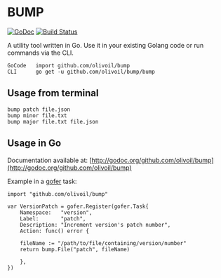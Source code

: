 # BUMP

[![GoDoc](https://godoc.org/github.com/olivoil/bump?status.svg)](https://godoc.org/github.com/olivoil/bump)
[![Build Status](https://travis-ci.org/olivoil/bump.svg)](https://travis-ci.org/olivoil/bump)

A utility tool written in Go. Use it in your existing Golang code or run commands via the CLI.

```
GoCode   import github.com/olivoil/bump
CLI      go get -u github.com/olivoil/bump/bump
```

## Usage from terminal

```
bump patch file.json
bump minor file.txt
bump major file.txt file.json
```

## Usage in Go

Documentation available at: [http://godoc.org/github.com/olivoil/bump](http://godoc.org/github.com/olivoil/bump)

Example in a [gofer](https://github.com/chuckpreslar/gofer) task:

```
import "github.com/olivoil/bump"

var VersionPatch = gofer.Register(gofer.Task{
	Namespace:   "version",
	Label:       "patch",
	Description: "Increment version's patch number",
	Action: func() error {

    fileName := "/path/to/file/containing/version/number"
    return bump.File("patch", fileName)

	},
})
```
